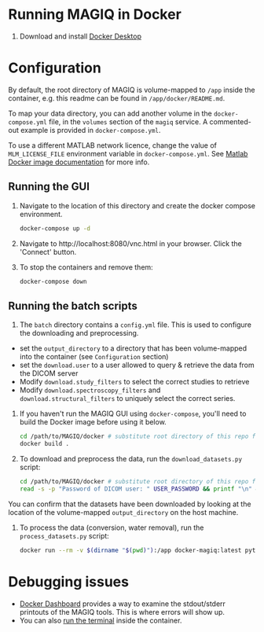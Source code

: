 # Running MAGIQ in Docker

1. Download and install [Docker Desktop](https://www.docker.com/)


# Configuration

By default, the root directory of MAGIQ is volume-mapped to `/app` inside the container, e.g. this readme can be found in `/app/docker/README.md`.

To map your data directory, you can add another volume in the `docker-compose.yml` file, in the `volumes` section of the `magiq` service. A commented-out example is provided in `docker-compose.yml`.

To use a different MATLAB network licence, change the value of `MLM_LICENSE_FILE` environment variable in `docker-compose.yml`. See [Matlab Docker image documentation](https://hub.docker.com/r/mathworks/matlab) for more info.

## Running the GUI 

1. Navigate to the location of this directory and create the docker compose environment.
   ```bash
   docker-compose up -d
   ```
1. Navigate to http://localhost:8080/vnc.html in your browser. Click the 'Connect' button. 

1. To stop the containers and remove them:
   ```bash
   docker-compose down
   ```

## Running the batch scripts

1. The `batch` directory contains a `config.yml` file. This is used to configure the downloading and preprocessing.
 - set the `output_directory` to a directory that has been volume-mapped into the container (see `Configuration` section)
- set the `download.user` to a user allowed to query & retrieve the data from the DICOM server
 - Modify `download.study_filters` to select the correct studies to retrieve
 - Modify `download.spectroscopy_filters` and `download.structural_filters` to uniquely select the correct series.

1. If you haven't run the MAGIQ GUI using `docker-compose`, you'll need to build the Docker image before using it below.
   ```bash
   cd /path/to/MAGIQ/docker # substitute root directory of this repo for /path/to/MAGIQ
   docker build .
   ```

1. To download and preprocess the data, run the `download_datasets.py` script:
   ```bash
   cd /path/to/MAGIQ/docker # substitute root directory of this repo for /path/to/MAGIQ
   read -s -p "Password of DICOM user: " USER_PASSWORD && printf "\n" && docker run --rm -v $(dirname "$(pwd)"):/app -e USER_PASSWORD=${USER_PASSWORD} docker-magiq:latest python -u /app/batch/download_datasets.py
   ```

You can confirm that the datasets have been downloaded by looking at the location of the volume-mapped `output_directory` on the host machine.

1. To process the data (conversion, water removal), run the `process_datasets.py` script:

   ```bash
   docker run --rm -v $(dirname "$(pwd)"):/app docker-magiq:latest python -u batch/process_datasets.py
   ```

# Debugging issues

- [Docker Dashboard](https://docs.docker.com/desktop/use-desktop/) provides a way to examine the stdout/stderr printouts of the MAGIQ tools. This is where errors will show up.
- You can also [run the terminal](https://www.docker.com/blog/integrated-terminal-for-running-containers-extended-integration-with-containerd-and-more-in-docker-desktop-4-12/) inside the container.
